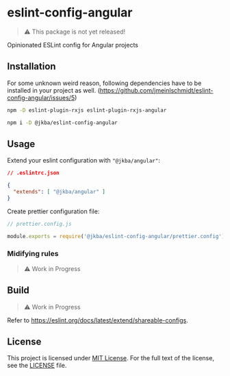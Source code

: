 # eslint-config-angular

> :warning: This package is not yet released!

Opinionated ESLint config for Angular projects


## Installation

For some unknown weird reason, following dependencies have to be installed in your project as well. (https://github.com/jmeinlschmidt/eslint-config-angular/issues/5)

```sh
npm -D eslint-plugin-rxjs eslint-plugin-rxjs-angular
```

```sh
npm i -D @jkba/eslint-config-angular
```


## Usage

Extend your eslint configuration with `"@jkba/angular"`:

```json
// .eslintrc.json

{
  "extends": [ "@jkba/angular" ]
}
```

Create prettier configuration file:

```javascript
// prettier.config.js

module.exports = require('@jkba/eslint-config-angular/prettier.config');
```


### Midifying rules

> :warning: Work in Progress


## Build

> :warning: Work in Progress

Refer to https://eslint.org/docs/latest/extend/shareable-configs.


## License

This project is licensed under [MIT License](http://opensource.org/licenses/MIT/).
For the full text of the license, see the [LICENSE](LICENSE) file.
